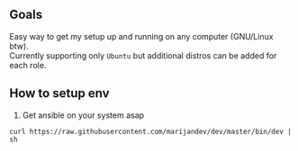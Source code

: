 ## Goals

Easy way to get my setup up and running on any computer (GNU/Linux btw).\
Currently supporting only `Ubuntu` but additional distros can be added for each role.

## How to setup env

1. Get ansible on your system asap

```
curl https://raw.githubusercontent.com/marijandev/dev/master/bin/dev | sh
```
